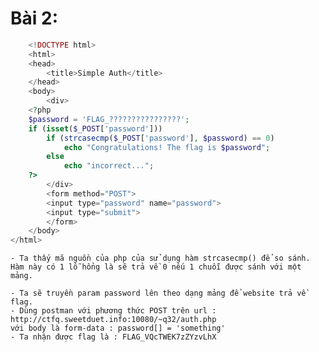 # Bài 2:
```php
	<!DOCTYPE html>
	<html>
	<head>
		<title>Simple Auth</title>
	</head>
	<body>
		<div>
	<?php
	$password = 'FLAG_????????????????';
	if (isset($_POST['password']))
		if (strcasecmp($_POST['password'], $password) == 0)
			echo "Congratulations! The flag is $password";
		else
			echo "incorrect...";
	?>
		</div>
		<form method="POST">
		<input type="password" name="password">
		<input type="submit">
		</form>
	</body>
</html>
```
	- Ta thấy mã nguồn của php của sử dụng hàm strcasecmp() để so sánh. Hàm này có 1 lỗ hổng là sẽ trả về 0 nếu 1 chuỗi được sánh với một mảng.

	- Ta sẽ truyền param password lên theo dạng mảng để website trả về flag.
	- Dùng postman với phương thức POST trên url : http://ctfq.sweetduet.info:10080/~q32/auth.php
	với body là form-data : password[] = 'something'
	- Ta nhận được flag là : FLAG_VQcTWEK7zZYzvLhX

